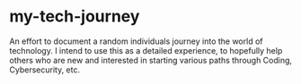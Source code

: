 # my-tech-journey
An effort to document a random individuals journey into the world of technology. I intend to use this as a detailed experience, to hopefully help others who are new and interested in starting various paths through Coding, Cybersecurity, etc.
